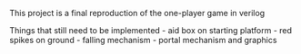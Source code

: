  This project is a final reproduction of the one-player game in verilog
  
  Things that still need to be implemented
        - aid box on starting platform
        - red spikes on ground
        - falling mechanism
        - portal mechanism and graphics
